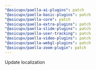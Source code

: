 ```yaml
---
"@asicupv/paella-ai-plugins": patch
"@asicupv/paella-basic-plugins": patch
"@asicupv/paella-core": patch
"@asicupv/paella-extra-plugins": patch
"@asicupv/paella-slide-plugins": patch
"@asicupv/paella-user-tracking": patch
"@asicupv/paella-video-plugins": patch
"@asicupv/paella-webgl-plugins": patch
"@asicupv/paella-zoom-plugin": patch
---
```


Update localization
